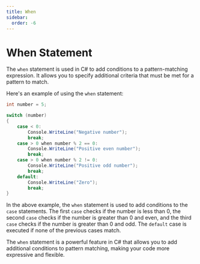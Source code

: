 ```yaml
---
title: When
sidebar:
  order: -6
---
```


# When Statement

The `when` statement is used in C# to add conditions to a pattern-matching expression. It allows you to specify additional criteria that must be met for a pattern to match.

Here's an example of using the `when` statement:

```csharp
int number = 5;

switch (number)
{
    case < 0:
        Console.WriteLine("Negative number");
        break;
    case > 0 when number % 2 == 0:
        Console.WriteLine("Positive even number");
        break;
    case > 0 when number % 2 != 0:
        Console.WriteLine("Positive odd number");
        break;
    default:
        Console.WriteLine("Zero");
        break;
}
```

In the above example, the `when` statement is used to add conditions to the `case` statements. The first `case` checks if the number is less than 0, the second `case` checks if the number is greater than 0 and even, and the third `case` checks if the number is greater than 0 and odd. The `default` case is executed if none of the previous cases match.

The `when` statement is a powerful feature in C# that allows you to add additional conditions to pattern matching, making your code more expressive and flexible.
